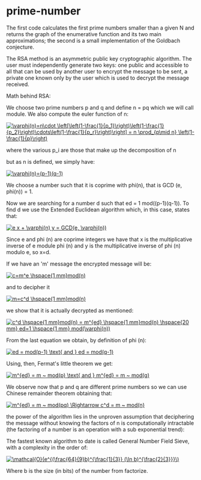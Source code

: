 # prime-number
The first code calculates the first prime numbers smaller than a given N and returns the graph of the enumerative function and its two main approximations;
the second is a small implementation of the Goldbach conjecture.

The RSA method is an asymmetric public key cryptographic algorithm.
The user must independently generate two keys: one public and accessible to all that can be used by another user to encrypt the message to be sent, a private one known only by the user which is used to decrypt the message received.


Math behind RSA:

We choose two prime numbers p and q and define n = pq which we will call module. We also compute the euler function of n:

<a href="https://www.codecogs.com/eqnedit.php?latex=\varphi(n)=n\cdot&space;\left[\left(1-\frac{1}{p_1}\right)\left(1-\frac{1}{p_2}\right)\cdots\left(1-\frac{1}{p_r}\right)\right]&space;=&space;n&space;\prod_{p\mid&space;n}&space;\left(1-\frac{1}{p}\right)" target="_blank"><img src="https://latex.codecogs.com/gif.latex?\varphi(n)=n\cdot&space;\left[\left(1-\frac{1}{p_1}\right)\left(1-\frac{1}{p_2}\right)\cdots\left(1-\frac{1}{p_r}\right)\right]&space;=&space;n&space;\prod_{p\mid&space;n}&space;\left(1-\frac{1}{p}\right)" title="\varphi(n)=n\cdot \left[\left(1-\frac{1}{p_1}\right)\left(1-\frac{1}{p_2}\right)\cdots\left(1-\frac{1}{p_r}\right)\right] = n \prod_{p\mid n} \left(1-\frac{1}{p}\right)" /></a>

where the various p_i are those that make up the decomposition of n

but as n is defined, we simply have:

<a href="https://www.codecogs.com/eqnedit.php?latex=\varphi(n)=(p-1)(q-1)" target="_blank"><img src="https://latex.codecogs.com/gif.latex?\varphi(n)=(p-1)(q-1)" title="\varphi(n)=(p-1)(q-1)" /></a>

We choose a number such that it is coprime with phi(n), that is GCD (e, phi(n)) = 1.


Now we are searching for a number d such that ed = 1 mod((p-1)(q-1)). To find d we use the Extended Euclidean algorithm which, in this case, states that:


<a href="https://www.codecogs.com/eqnedit.php?latex=e&space;x&space;&plus;&space;\varphi(n)&space;y&space;=&space;GCD(e,&space;\varphi(n))" target="_blank"><img src="https://latex.codecogs.com/gif.latex?e&space;x&space;&plus;&space;\varphi(n)&space;y&space;=&space;GCD(e,&space;\varphi(n))" title="e x + \varphi(n) y = GCD(e, \varphi(n))" /></a>

Since e and phi (n) are coprime integers we have that x is the multiplicative inverse of e module phi (n) and y is the multiplicative inverse of phi (n) modulo e, so x=d.

If we have an 'm' message the encrypted message will be:

<a href="https://www.codecogs.com/eqnedit.php?latex=c=m^e&space;\hspace{1&space;mm}mod(n)" target="_blank"><img src="https://latex.codecogs.com/gif.latex?c=m^e&space;\hspace{1&space;mm}mod(n)" title="c=m^e \hspace{1 mm}mod(n)" /></a>

and to decipher it

<a href="https://www.codecogs.com/eqnedit.php?latex=m=c^d&space;\hspace{1&space;mm}mod(n)" target="_blank"><img src="https://latex.codecogs.com/gif.latex?m=c^d&space;\hspace{1&space;mm}mod(n)" title="m=c^d \hspace{1 mm}mod(n)" /></a>


we show that it is actually decrypted as mentioned:

<a href="https://www.codecogs.com/eqnedit.php?latex=c^d&space;\hspace{1&space;mm}mod(n)&space;=&space;m^{ed}&space;\hspace{1&space;mm}mod(n)&space;\hspace{20&space;mm}&space;ed=1&space;\hspace{1&space;mm}&space;mod(\varphi(n))" target="_blank"><img src="https://latex.codecogs.com/gif.latex?c^d&space;\hspace{1&space;mm}mod(n)&space;=&space;m^{ed}&space;\hspace{1&space;mm}mod(n)&space;\hspace{20&space;mm}&space;ed=1&space;\hspace{1&space;mm}&space;mod(\varphi(n))" title="c^d \hspace{1 mm}mod(n) = m^{ed} \hspace{1 mm}mod(n) \hspace{20 mm} ed=1 \hspace{1 mm} mod(\varphi(n))" /></a>

From the last equation we obtain, by definition of phi (n):

<a href="https://www.codecogs.com/eqnedit.php?latex=ed&space;=&space;mod(p-1)&space;\text{&space;and&space;}&space;ed&space;=&space;mod(q-1)" target="_blank"><img src="https://latex.codecogs.com/gif.latex?ed&space;=&space;mod(p-1)&space;\text{&space;and&space;}&space;ed&space;=&space;mod(q-1)" title="ed = mod(p-1) \text{ and } ed = mod(q-1)" /></a>

Using, then, Fermat's little theorem we get:

<a href="https://www.codecogs.com/eqnedit.php?latex=m^{ed}&space;=&space;m&space;~&space;mod(p)&space;\text{&space;and&space;}&space;m^{ed}&space;=&space;m&space;~&space;mod(q)" target="_blank"><img src="https://latex.codecogs.com/gif.latex?m^{ed}&space;=&space;m&space;~&space;mod(p)&space;\text{&space;and&space;}&space;m^{ed}&space;=&space;m&space;~&space;mod(q)" title="m^{ed} = m ~ mod(p) \text{ and } m^{ed} = m ~ mod(q)" /></a>

We observe now that p and q are different prime numbers so we can use Chinese remainder theorem obtaining that:

<a href="https://www.codecogs.com/eqnedit.php?latex=m^{ed}&space;=&space;m&space;~&space;mod(pq)&space;\Rightarrow&space;c^d&space;=&space;m&space;~&space;mod(n)" target="_blank"><img src="https://latex.codecogs.com/gif.latex?m^{ed}&space;=&space;m&space;~&space;mod(pq)&space;\Rightarrow&space;c^d&space;=&space;m&space;~&space;mod(n)" title="m^{ed} = m ~ mod(pq) \Rightarrow c^d = m ~ mod(n)" /></a>


the power of the algorithm lies in the unproven assumption that deciphering the message without knowing the factors of n is computationally intractable (the factoring of a number is an operation with a sub exponential trend):

The fastest known algorithm to date is called General
Number Field Sieve, with a complexity in the order of:

<a href="https://www.codecogs.com/eqnedit.php?latex=\mathcal{O}(e^{(\frac{64}{9}b)^{\frac{1}{3}}&space;(\ln&space;b)^{\frac{2}{3}}}\)" target="_blank"><img src="https://latex.codecogs.com/gif.latex?\mathcal{O}(e^{(\frac{64}{9}b)^{\frac{1}{3}}&space;(\ln&space;b)^{\frac{2}{3}}}\)" title="\mathcal{O}(e^{(\frac{64}{9}b)^{\frac{1}{3}} (\ln b)^{\frac{2}{3}}}\)" /></a>

Where b is the size (in bits) of the number from
factorize.
